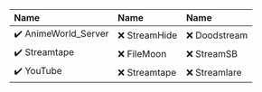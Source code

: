 |Name|Name|Name|
|:---|:---|:---|
|✔️ AnimeWorld_Server|❌ StreamHide|❌ Doodstream|
|✔️ Streamtape|❌ FileMoon|❌ StreamSB|
|✔️ YouTube|❌ Streamtape|❌ Streamlare|